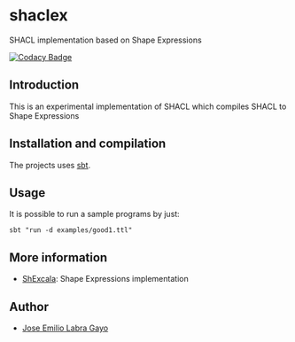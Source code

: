 # shaclex
SHACL implementation based on Shape Expressions


[![Codacy Badge](https://api.codacy.com/project/badge/grade/f87bd2ebcfa94dce89e2a981ff13decd)](https://www.codacy.com/app/jelabra/shaclex)

## Introduction

This is an experimental implementation of SHACL which compiles SHACL to Shape Expressions

## Installation and compilation

The projects uses [sbt](http://www.scala-sbt.org/).  

## Usage

It is possible to run a sample programs by just:

```
sbt "run -d examples/good1.ttl"
```

## More information

* [ShExcala](http://labra.github.io/ShExcala/): Shape Expressions implementation

## Author

* [Jose Emilio Labra Gayo](http://www.di.uniovi.es/~labra)



